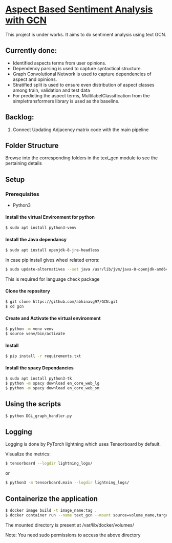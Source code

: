 # [Aspect Based Sentiment Analysis with GCN](https://github.com/abhinavg97/GCN)



This project is under works. It aims to do sentiment analysis using text GCN.

## Currently done:

*   Identified aspects terms from user opinions.
*   Dependency parsing is used to capture syntactical structure.
*   Graph Convolutional Network is used to capture dependencies of aspect and opinions.
*   Stratified split is used to ensure even distribution of aspect classes among train, validation and test data
*   For predicting the aspect terms, MultilabelClassification from the simpletransformers library is used as the baseline.

## Backlog:

1.  Connect Updating Adjacency matrix code with the main pipeline

## Folder Structure

Browse into the corresponding folders in the text_gcn module to see the pertaining details

## Setup

### Prerequisites

- Python3

#### Install the virtual Environment for python
```bash
$ sudo apt install python3-venv
```

#### Install the Java dependancy
```bash
$ sudo apt install openjdk-8-jre-headless
```

In case pip install gives wheel related errors:
```bash
$ sudo update-alternatives --set java /usr/lib/jvm/java-8-openjdk-amd64/jre/bin/java 
```
This is required for language check package

#### Clone the repository
```bash
$ git clone https://github.com/abhinavg97/GCN.git
$ cd gcn
```

#### Create and Activate the virtual environment
```bash
$ python -m venv venv
$ source venv/bin/activate
```

#### Install
```bash
$ pip install -r requirements.txt
```

#### Install the spacy Dependancies
```bash
$ sudo apt install python3-tk
$ python -m spacy download en_core_web_lg 
$ python -m spacy download en_core_web_sm
```

## Using the scripts

```bash
$ python DGL_graph_handler.py
```

## Logging

Logging is done by PyTorch lightning which uses Tensorboard by default.

Visualize the metrics:

```bash
$ tensorboard --logdir lightning_logs/
```
or
```bash
$ python3 -m tensorboard.main --logdir lightning_logs/
```

## Containerize the application

```bash
$ docker image build -t image_name:tag .
$ docker container run --name text_gcn --mount source=volume_name,target=/usr/src/app image_name:tag
```

The mounted directory is present at /var/lib/docker/volumes/

Note: You need sudo permissions to access the above directory
